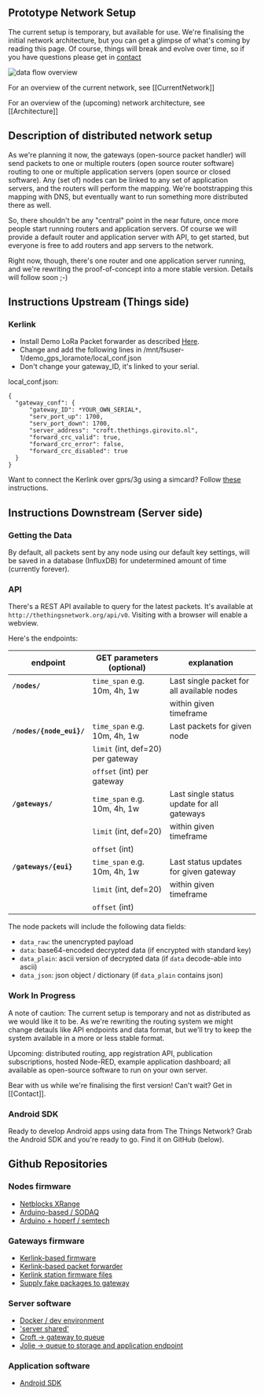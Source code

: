 ## Prototype Network Setup

The current setup is temporary, but available for use.
We're finalising the initial network architecture, but
you can get a glimpse of what's coming by reading this page.
Of course, things will break and evolve over time, so
if you have questions please get in [contact](Contact)

![data flow overview](https://raw.githubusercontent.com/wiki/TheThingsNetwork/docs/imgs/ttn_prototype_data_flow.png)

For an overview of the current network, see
[[CurrentNetwork]]

For an overview of the (upcoming) network architecture, see
[[Architecture]]

## Description of distributed network setup
As we're planning it now, the gateways (open-source packet handler) will send packets to one or multiple routers (open source router software) routing to one or multiple application servers (open source or closed software). Any (set of) nodes can be linked to any set of application servers, and the routers will perform the mapping. We're bootstrapping this mapping with DNS, but eventually want to run something more distributed there as well.

So, there shouldn't be any "central" point in the near future, once more people start running routers and application servers. Of course we will provide a default router and application server with API, to get started, but everyone is free to add routers and app servers to the network.

Right now, though, there's one router and one application server running, and we're rewriting the proof-of-concept into a more stable version. Details will follow soon ;-)


## Instructions Upstream (Things side)
### Kerlink
* Install Demo LoRa Packet forwarder as described [Here](http://wikikerlink.fr/lora-station/doku.php?id=wiki:semtech#demo_lora_packet_forwarderready-to-use_package).
* Change and add the following lines in /mnt/fsuser-1/demo_gps_loramote/local_conf.json
* Don't change your gateway_ID, it's linked to your serial.

local_conf.json:

	{
	  "gateway_conf": {
	      "gateway_ID": *YOUR_OWN_SERIAL*,
		  "serv_port_up": 1700,
		  "serv_port_down": 1700,
		  "server_address": "croft.thethings.girovito.nl",
		  "forward_crc_valid": true,
		  "forward_crc_error": false,
		  "forward_crc_disabled": true
	  }
	}

Want to connect the Kerlink over gprs/3g using a simcard? Follow [these](gateways/kerlink/mobile-connection) instructions.



## Instructions Downstream (Server side)

### Getting the Data
By default, all packets sent by any node using our default key settings,
will be saved in a database (InfluxDB) for undetermined amount of time
(currently forever).

### API
There's a REST API available to query for the latest packets.
It's available at `http://thethingsnetwork.org/api/v0`. Visiting
with a browser will enable a webview.

Here's the endpoints:

| endpoint                       | GET parameters (optional)               | explanation                                  |
| ------------------------------ | --------------------------------------- | -------------------------------------------- |
| **`/nodes/`**                  | `time_span` e.g. 10m, 4h, 1w            | Last single packet for all available nodes   |
|                                |                                         | within given timeframe                       |
| **`/nodes/{node_eui}/`**       | `time_span` e.g. 10m, 4h, 1w            | Last packets for given node                  |
|                                | `limit` (int, def=20) per gateway       |                                              |
|                                | `offset` (int) per gateway              |                                              |
| **`/gateways/`**               | `time_span` e.g. 10m, 4h, 1w            | Last single status update for all gateways   |
|                                | `limit` (int, def=20)                   | within given timeframe                       |
|                                | `offset` (int)                          |                                              |
| **`/gateways/{eui}`**          | `time_span` e.g. 10m, 4h, 1w            | Last status updates for given gateway        |
|                                | `limit` (int, def=20)                   | within given timeframe                       |
|                                | `offset` (int)                          |                                              |

The node packets will include the following data fields:

  * `data_raw`: the unencrypted payload
  * `data`: base64-encoded decrypted data (if encrypted with standard key)
  * `data_plain`: ascii version of decrypted data (if `data` decode-able into ascii)
  * `data_json`: json object / dictionary (if `data_plain` contains json)


### Work In Progress
A note of caution:
The current setup is temporary and not as distributed as we would like it to be.
As we're rewriting the routing system we might change detauls like API endpoints
and data format, but we'll try to keep the system available in a more or less
stable format.

Upcoming: distributed routing, app registration API, publication subscriptions,
hosted Node-RED, example application dashboard; all available as open-source
software to run on your own server.

Bear with us while we're finalising the first version! Can't wait? Get in [[Contact]].

### Android SDK

Ready to develop Android apps using data from The Things Network? Grab the Android SDK and you're ready to go. Find it on GitHub (below).


## Github Repositories

### Nodes firmware
* [Netblocks XRange](https://github.com/TheThingsNetwork/XRange)
* [Arduino-based / SODAQ](https://github.com/TheThingsNetwork/loraduino)
* [Arduino + hoperf / semtech](https://github.com/tftelkamp/arduino-lmic-v1.5)

### Gateways firmware
* [Kerlink-based firmware](https://github.com/TheThingsNetwork/lora_gateway)
* [Kerlink-based packet forwarder](https://github.com/TheThingsNetwork/packet_forwarder)
* [Kerlink station firmware files](https://github.com/TheThingsNetwork/kerlink-station-firmware)
* [Supply fake packages to gateway](https://github.com/TheThingsNetwork/ghost_node)

### Server software
* [Docker / dev environment](https://github.com/TheThingsNetwork/server-devenv)
* ['server shared'](https://github.com/TheThingsNetwork/server-shared)
* [Croft -> gateway to queue](https://github.com/TheThingsNetwork/croft)
* [Jolie -> queue to storage and application endpoint](https://github.com/TheThingsNetwork/jolie)

### Application software
* [Android SDK](https://github.com/TheThingsNetwork/android-sdk)